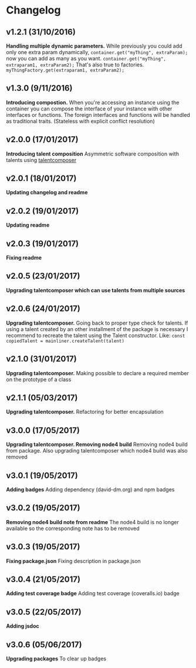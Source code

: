 # Changelog

## v1.2.1 (31/10/2016)
**Handling multiple dynamic parameters.** While previously you could add only one extra param dynamically, `container.get("myThing", extraParam);` now you can add as many as you want. `container.get("myThing", extraparam1, extraParam2);` That's also true to factories. `myThingFactory.get(extraparam1, extraParam2);`
## v1.3.0 (9/11/2016)
**Introducing compostion.** When you're accessing an instance using the container you can compose the interface of your instance with other interfaces or functions. The foreign interfaces and functions will be handled as traditional traits. (Stateless with explicit conflict resolution)
## v2.0.0 (17/01/2017)
**Introducing talent composition** Asymmetric software composition with talents using [talentcomposer](https://www.npmjs.com/package/talentcomposer)
## v2.0.1 (18/01/2017)
**Updating changelog and readme**
## v2.0.2 (19/01/2017)
**Updating readme**
## v2.0.3 (19/01/2017)
**Fixing readme**
## v2.0.5 (23/01/2017)
**Upgrading talentcomposer which can use talents from multiple sources**
## v2.0.6 (24/01/2017)
**Upgrading talentcomposer.** Going back to proper type check for talents. If using a talent created by an other installment of the package is necessary I recommend to recreate the talent using the Talent constructor. Like: `const copiedTalent = mainliner.createTalent(talent)`
## v2.1.0 (31/01/2017)
**Upgrading talentcomposer.** Making possible to declare a required member on the prototype of a class
## v2.1.1 (05/03/2017)
**Upgrading talentcomposer.** Refactoring for better encapsulation
## v3.0.0 (17/05/2017)
**Upgrading talentcomposer. Removing node4 build** Removing node4 build from package. Also upgrading talentcomposer which node4 build was also removed
## v3.0.1 (19/05/2017)
**Adding badges** Adding dependency (david-dm.org) and npm badges
## v3.0.2 (19/05/2017)
**Removing node4 build note from readme** The node4 build is no longer available so the corresponding note has to be removed
## v3.0.3 (19/05/2017)
**Fixing package.json** Fixing description in package.json
## v3.0.4 (21/05/2017)
**Adding test coverage badge** Adding test coverage (coveralls.io) badge
## v3.0.5 (22/05/2017)
**Adding jsdoc**
## v3.0.6 (05/06/2017)
**Upgrading packages** To clear up badges